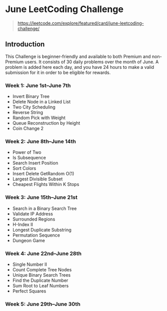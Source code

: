 # June LeetCoding Challenge

> https://leetcode.com/explore/featured/card/june-leetcoding-challenge/

## Introduction
This Challenge is beginner-friendly and available to both Premium and non-Premium users. It consists of 30 daily problems over the month of June. A problem is added here each day, and you have 24 hours to make a valid submission for it in order to be eligible for rewards.

### Week 1: June 1st–June 7th 
- Invert Binary Tree
- Delete Node in a Linked List
- Two City Scheduling
- Reverse String
- Random Pick with Weight
- Queue Reconstruction by Height
- Coin Change 2

### Week 2: June 8th–June 14th
- Power of Two
- Is Subsequence
- Search Insert Position
- Sort Colors
- Insert Delete GetRandom O(1)
- Largest Divisible Subset 
- Cheapest Flights Within K Stops 

### Week 3: June 15th–June 21st
- Search in a Binary Search Tree
- Validate IP Address
- Surrounded Regions
- H-Index II
- Longest Duplicate Substring
- Permutation Sequence
- Dungeon Game

### Week 4: June 22nd–June 28th
- Single Number II
- Count Complete Tree Nodes
- Unique Binary Search Trees
- Find the Duplicate Number
- Sum Root to Leaf Numbers
- Perfect Squares

### Week 5: June 29th–June 30th

